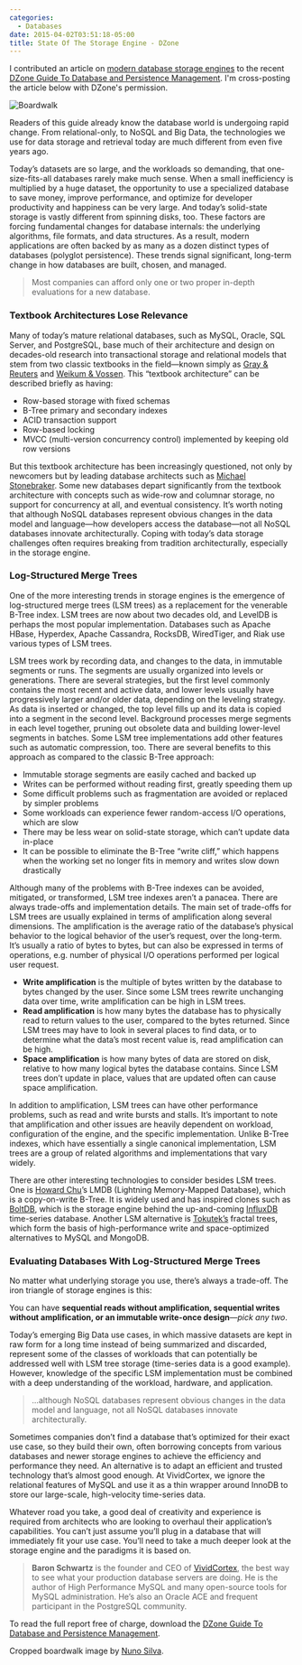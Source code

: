 ```yaml
---
categories:
  - Databases
date: 2015-04-02T03:51:18-05:00
title: State Of The Storage Engine - DZone
---
```


I contributed an article on [modern database storage
engines](http://www.dzone.com/articles/state-storage-engine) to the recent
[DZone Guide To Database and Persistence
Management](http://dzone.com/research/guide-to-databases). I'm cross-posting the
article below with DZone's permission.

![Boardwalk](/media/2015/04/boardwalk.jpg)

<!--more-->

Readers of this guide already know the database world is undergoing rapid change. From relational-only, to NoSQL and Big Data, the technologies we use for data storage and retrieval today are much different from even five years ago.

Today’s datasets are so large, and the workloads so demanding, that one-size-fits-all databases rarely make much sense. When a small inefficiency is multiplied by a huge dataset, the opportunity to use a specialized database to save money, improve performance, and optimize for developer productivity and happiness can be very large. And today’s solid-state storage is vastly different from spinning disks, too. These factors are forcing fundamental changes for database internals: the underlying algorithms, file formats, and data structures. As a result, modern applications are often backed by as many as a dozen distinct types of databases (polyglot persistence). These trends signal significant, long-term change in how databases are built, chosen, and managed.

>Most companies can afford only one or two proper in-depth evaluations for a new database.

### Textbook Architectures Lose Relevance

Many of today’s mature relational databases, such as MySQL, Oracle, SQL Server, and PostgreSQL, base much of their architecture and design on decades-old research into transactional storage and relational models that stem from two classic textbooks in the field—known simply as [Gray & Reuters](http://www.amazon.com/dp/1558601902) and [Weikum & Vossen](http://www.amazon.com/dp/1558605088). This “textbook architecture” can be described briefly as having:

* Row-based storage with fixed schemas
* B-Tree primary and secondary indexes
* ACID transaction support
* Row-based locking
* MVCC (multi-version concurrency control) implemented by keeping old row versions

But this textbook architecture has been increasingly questioned, not only by newcomers but by leading database architects such as [Michael Stonebraker](http://slideshot.epfl.ch/play/suri_stonebraker). Some new databases depart significantly from the textbook architecture with concepts such as wide-row and columnar storage, no support for concurrency at all, and eventual consistency. It’s worth noting that although NoSQL databases represent obvious changes in the data model and language—how developers access the database—not all NoSQL databases innovate architecturally. Coping with today’s data storage challenges often requires breaking from tradition architecturally, especially in the storage engine.
### Log-Structured Merge Trees

One of the more interesting trends in storage engines is the emergence of log-structured merge trees (LSM trees) as a replacement for the venerable B-Tree index. LSM trees are now about two decades old, and LevelDB is perhaps the most popular implementation. Databases such as Apache HBase, Hyperdex, Apache Cassandra, RocksDB, WiredTiger, and Riak use various types of LSM trees. 

LSM trees work by recording data, and changes to the data, in immutable segments or runs. The segments are usually organized into levels or generations. There are several strategies, but the first level commonly contains the most recent and active data, and lower levels usually have progressively larger and/or older data, depending on the leveling strategy. As data is inserted or changed, the top level fills up and its data is copied into a segment in the second level. Background processes merge segments in each level together, pruning out obsolete data and building lower-level segments in batches. Some LSM tree implementations add other features such as automatic compression, too. There are several benefits to this approach as compared to the classic B-Tree approach:


* Immutable storage segments are easily cached and backed up
* Writes can be performed without reading first, greatly speeding them up
* Some difficult problems such as fragmentation are avoided or replaced by simpler problems
* Some workloads can experience fewer random-access I/O operations, which are slow
* There may be less wear on solid-state storage, which can’t update data in-place
* It can be possible to eliminate the B-Tree “write cliff,” which happens when the working set no longer fits in memory and writes slow down drastically

Although many of the problems with B-Tree indexes can be avoided, mitigated, or transformed, LSM tree indexes aren’t a panacea. There are always trade-offs and implementation details. The main set of trade-offs for LSM trees are usually explained in terms of amplification along several dimensions. The amplification is the average ratio of the database’s physical behavior to the logical behavior of the user’s request, over the long-term. It’s usually a ratio of bytes to bytes, but can also be expressed in terms of operations, e.g. number of physical I/O operations performed per logical user request.

* **Write amplification** is the multiple of bytes written by the database to bytes changed by the user. Since some LSM trees rewrite unchanging data over time, write amplification can be high in LSM trees.
* **Read amplification** is how many bytes the database has to physically read to return values to the user, compared to the bytes returned. Since LSM trees may have to look in several places to find data, or to determine what the data’s most recent value is, read amplification can be high.
* **Space amplification** is how many bytes of data are stored on disk, relative to how many logical bytes the database contains. Since LSM trees don’t update in place, values that are updated often can cause space amplification.


In addition to amplification, LSM trees can have other performance problems, such as read and write bursts and stalls. It’s important to note that amplification and other issues are heavily dependent on workload, configuration of the engine, and the specific implementation. Unlike B-Tree indexes, which have essentially a single canonical implementation, LSM trees are a group of related algorithms and implementations that vary widely.


There are other interesting technologies to consider besides LSM trees. One is [Howard Chu](https://symas.com/getting-down-and-dirty-with-lmdb-qa-with-symas-corporations-howard-chu-about-symass-lightning-memory-mapped-database/)’s LMDB (Lightning Memory-Mapped Database), which is a copy-on-write B-Tree. It is widely used and has inspired clones such as [BoltDB](https://github.com/boltdb/bolt), which is the storage engine behind the up-and-coming [InfluxDB](http://influxdb.com/) time-series database. Another LSM alternative is [Tokutek’s](http://www.tokutek.com/) fractal trees, which form the basis of high-performance write and space-optimized alternatives to MySQL and MongoDB.

### Evaluating Databases With Log-Structured Merge Trees

No matter what underlying storage you use, there’s always a trade-off. The iron triangle of storage engines is this:


You can have **sequential reads without amplification, sequential writes without amplification, or an immutable write-once design**—<i>pick any two</i>.


Today’s emerging Big Data use cases, in which massive datasets are kept in raw form for a long time instead of being summarized and discarded, represent some of the classes of workloads that can potentially be addressed well with LSM tree storage (time-series data is a good example). However, knowledge of the specific LSM implementation must be combined with a deep understanding of the workload, hardware, and application. 


>...although NoSQL databases represent obvious changes in the data model and language, not all NoSQL databases innovate architecturally.

Sometimes companies don’t find a database that’s optimized for their exact use case, so they build their own, often borrowing concepts from various databases and newer storage engines to achieve the efficiency and performance they need. An alternative is to adapt an efficient and trusted technology that’s almost good enough. At VividCortex, we ignore the relational features of MySQL and use it as a thin wrapper around InnoDB to store our large-scale, high-velocity time-series data.


Whatever road you take, a good deal of creativity and experience is required from architects who are looking to overhaul their application’s capabilities. You can’t just assume you’ll plug in a database that will immediately fit your use case. You’ll need to take a much deeper look at the storage engine and the paradigms it is based on.


> **Baron Schwartz** is the founder and CEO of [VividCortex](https://vividcortex.com), the best way to see what your production database servers are doing. He is the author of High Performance MySQL and many open-source tools for MySQL administration. He’s also an Oracle ACE and frequent participant in the PostgreSQL community.


To read the full report free of charge, download the
[DZone Guide To Database and Persistence
Management](http://dzone.com/research/guide-to-databases).

Cropped boardwalk image by [Nuno Silva](https://unsplash.com/nmsilva).
